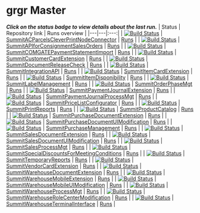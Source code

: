 # grgr Master 
_**Click on the status badge to view details about the last run.**_ 
| Status | Repository link | Runs overview |
|---|---|:---:| 
| [![Build Status](https://dev.azure.com/navertica/Summit%20Trade%20Distribution/_apis/build/status%2FMaster%2FSummitACParcelsCleverPrintNodeConnector%20Master?repoName=SummitACParcelsCleverPrintNodeConnector&branchName=master)](https://dev.azure.com/navertica/Summit%20Trade%20Distribution/_build/latest?definitionId=1951&repoName=SummitACParcelsCleverPrintNodeConnector&branchName=master) | [SummitACParcelsCleverPrintNodeConnector](https://dev.azure.com/navertica/Summit%20Trade%20Distribution/_git/SummitACParcelsCleverPrintNodeConnector) | [Runs](https://dev.azure.com/navertica/Summit%20Trade%20Distribution/_build?definitionId=1951) | 
| [![Build Status](https://dev.azure.com/navertica/Summit%20Trade%20Distribution/_apis/build/status%2FMaster%2FSummitAPIforConsignmentSalesOrders%20Master?repoName=SummitAPIforConsignmentSalesOrders&branchName=master)](https://dev.azure.com/navertica/Summit%20Trade%20Distribution/_build/latest?definitionId=1894&repoName=SummitAPIforConsignmentSalesOrders&branchName=master) | [SummitAPIforConsignmentSalesOrders](https://dev.azure.com/navertica/Summit%20Trade%20Distribution/_git/SummitAPIforConsignmentSalesOrders) | [Runs](https://dev.azure.com/navertica/Summit%20Trade%20Distribution/_build?definitionId=1894) | 
| [![Build Status](https://dev.azure.com/navertica/Summit%20Trade%20Distribution/_apis/build/status%2FMaster%2FSummitCOMGATEPaymentStatementImport%20Master?repoName=SummitCOMGATEPaymentStatementImport&branchName=master)](https://dev.azure.com/navertica/Summit%20Trade%20Distribution/_build/latest?definitionId=1888&repoName=SummitCOMGATEPaymentStatementImport&branchName=master) | [SummitCOMGATEPaymentStatementImport](https://dev.azure.com/navertica/Summit%20Trade%20Distribution/_git/SummitCOMGATEPaymentStatementImport) | [Runs](https://dev.azure.com/navertica/Summit%20Trade%20Distribution/_build?definitionId=1888) | 
| [![Build Status](https://dev.azure.com/navertica/Summit%20Trade%20Distribution/_apis/build/status%2FMaster%2FSummitCustomerCardExtension%20Master?repoName=SummitCustomerCardExtension&branchName=master)](https://dev.azure.com/navertica/Summit%20Trade%20Distribution/_build/latest?definitionId=1671&repoName=SummitCustomerCardExtension&branchName=master) | [SummitCustomerCardExtension](https://dev.azure.com/navertica/Summit%20Trade%20Distribution/_git/SummitCustomerCardExtension) | [Runs](https://dev.azure.com/navertica/Summit%20Trade%20Distribution/_build?definitionId=1671) | 
| [![Build Status](https://dev.azure.com/navertica/Summit%20Trade%20Distribution/_apis/build/status%2FMaster%2FSummitDocumentReleaseCheck%20Master?repoName=SummitDocumentReleaseCheck&branchName=master)](https://dev.azure.com/navertica/Summit%20Trade%20Distribution/_build/latest?definitionId=1771&repoName=SummitDocumentReleaseCheck&branchName=master) | [SummitDocumentReleaseCheck](https://dev.azure.com/navertica/Summit%20Trade%20Distribution/_git/SummitDocumentReleaseCheck) | [Runs](https://dev.azure.com/navertica/Summit%20Trade%20Distribution/_build?definitionId=1771) | 
| [![Build Status](https://dev.azure.com/navertica/Summit%20Trade%20Distribution/_apis/build/status%2FMaster%2FSummitIntegrationAPI%20Master?repoName=SummitIntegrationAPI&branchName=master)](https://dev.azure.com/navertica/Summit%20Trade%20Distribution/_build/latest?definitionId=1659&repoName=SummitIntegrationAPI&branchName=master) | [SummitIntegrationAPI](https://dev.azure.com/navertica/Summit%20Trade%20Distribution/_git/SummitIntegrationAPI) | [Runs](https://dev.azure.com/navertica/Summit%20Trade%20Distribution/_build?definitionId=1659) | 
| [![Build Status](https://dev.azure.com/navertica/Summit%20Trade%20Distribution/_apis/build/status%2FMaster%2FSummitItemCardExtension%20Master?repoName=SummitItemCardExtension&branchName=master)](https://dev.azure.com/navertica/Summit%20Trade%20Distribution/_build/latest?definitionId=1632&repoName=SummitItemCardExtension&branchName=master) | [SummitItemCardExtension](https://dev.azure.com/navertica/Summit%20Trade%20Distribution/_git/SummitItemCardExtension) | [Runs](https://dev.azure.com/navertica/Summit%20Trade%20Distribution/_build?definitionId=1632) | 
| [![Build Status](https://dev.azure.com/navertica/Summit%20Trade%20Distribution/_apis/build/status%2FMaster%2FSummitItemDisponibility%20Master?repoName=SummitItemDisponibility&branchName=master)](https://dev.azure.com/navertica/Summit%20Trade%20Distribution/_build/latest?definitionId=1717&repoName=SummitItemDisponibility&branchName=master) | [SummitItemDisponibility](https://dev.azure.com/navertica/Summit%20Trade%20Distribution/_git/SummitItemDisponibility) | [Runs](https://dev.azure.com/navertica/Summit%20Trade%20Distribution/_build?definitionId=1717) | 
| [![Build Status](https://dev.azure.com/navertica/Summit%20Trade%20Distribution/_apis/build/status%2FMaster%2FSummitLabelManagement%20Master?repoName=SummitLabelManagement&branchName=master)](https://dev.azure.com/navertica/Summit%20Trade%20Distribution/_build/latest?definitionId=1817&repoName=SummitLabelManagement&branchName=master) | [SummitLabelManagement](https://dev.azure.com/navertica/Summit%20Trade%20Distribution/_git/SummitLabelManagement) | [Runs](https://dev.azure.com/navertica/Summit%20Trade%20Distribution/_build?definitionId=1817) | 
| [![Build Status](https://dev.azure.com/navertica/Summit%20Trade%20Distribution/_apis/build/status%2FMaster%2FSummitOrderPhaseMgt%20Master?repoName=SummitOrderPhaseMgt&branchName=master)](https://dev.azure.com/navertica/Summit%20Trade%20Distribution/_build/latest?definitionId=1707&repoName=SummitOrderPhaseMgt&branchName=master) | [SummitOrderPhaseMgt](https://dev.azure.com/navertica/Summit%20Trade%20Distribution/_git/SummitOrderPhaseMgt) | [Runs](https://dev.azure.com/navertica/Summit%20Trade%20Distribution/_build?definitionId=1707) | 
| [![Build Status](https://dev.azure.com/navertica/Summit%20Trade%20Distribution/_apis/build/status%2FMaster%2FSummitPaymentJournalExtension%20Master?repoName=SummitPaymentJournalExtension&branchName=master)](https://dev.azure.com/navertica/Summit%20Trade%20Distribution/_build/latest?definitionId=1882&repoName=SummitPaymentJournalExtension&branchName=master) | [SummitPaymentJournalExtension](https://dev.azure.com/navertica/Summit%20Trade%20Distribution/_git/SummitPaymentJournalExtension) | [Runs](https://dev.azure.com/navertica/Summit%20Trade%20Distribution/_build?definitionId=1882) | 
| [![Build Status](https://dev.azure.com/navertica/Summit%20Trade%20Distribution/_apis/build/status%2FMaster%2FSummitPaymentJournalProcessMgt%20Master?repoName=SummitPaymentJournalProcessMgt&branchName=master)](https://dev.azure.com/navertica/Summit%20Trade%20Distribution/_build/latest?definitionId=1885&repoName=SummitPaymentJournalProcessMgt&branchName=master) | [SummitPaymentJournalProcessMgt](https://dev.azure.com/navertica/Summit%20Trade%20Distribution/_git/SummitPaymentJournalProcessMgt) | [Runs](https://dev.azure.com/navertica/Summit%20Trade%20Distribution/_build?definitionId=1885) | 
| [![Build Status](https://dev.azure.com/navertica/Summit%20Trade%20Distribution/_apis/build/status%2FMaster%2FSummitPriceListConfigurator%20Master?repoName=SummitPriceListConfigurator&branchName=master)](https://dev.azure.com/navertica/Summit%20Trade%20Distribution/_build/latest?definitionId=1576&repoName=SummitPriceListConfigurator&branchName=master) | [SummitPriceListConfigurator](https://dev.azure.com/navertica/Summit%20Trade%20Distribution/_git/SummitPriceListConfigurator) | [Runs](https://dev.azure.com/navertica/Summit%20Trade%20Distribution/_build?definitionId=1576) | 
| [![Build Status](https://dev.azure.com/navertica/Summit%20Trade%20Distribution/_apis/build/status%2FMaster%2FSummitPrintReports%20Master?repoName=SummitPrintReports&branchName=master)](https://dev.azure.com/navertica/Summit%20Trade%20Distribution/_build/latest?definitionId=1858&repoName=SummitPrintReports&branchName=master) | [SummitPrintReports](https://dev.azure.com/navertica/Summit%20Trade%20Distribution/_git/SummitPrintReports) | [Runs](https://dev.azure.com/navertica/Summit%20Trade%20Distribution/_build?definitionId=1858) | 
| [![Build Status](https://dev.azure.com/navertica/Summit%20Trade%20Distribution/_apis/build/status%2FMaster%2FSummitProductCatalog%20Master?repoName=SummitProductCatalog&branchName=master)](https://dev.azure.com/navertica/Summit%20Trade%20Distribution/_build/latest?definitionId=1668&repoName=SummitProductCatalog&branchName=master) | [SummitProductCatalog](https://dev.azure.com/navertica/Summit%20Trade%20Distribution/_git/SummitProductCatalog) | [Runs](https://dev.azure.com/navertica/Summit%20Trade%20Distribution/_build?definitionId=1668) | 
| [![Build Status](https://dev.azure.com/navertica/Summit%20Trade%20Distribution/_apis/build/status%2FMaster%2FSummitPurchaseDocumentExtension%20Master?repoName=SummitPurchaseDocumentExtension&branchName=master)](https://dev.azure.com/navertica/Summit%20Trade%20Distribution/_build/latest?definitionId=1644&repoName=SummitPurchaseDocumentExtension&branchName=master) | [SummitPurchaseDocumentExtension](https://dev.azure.com/navertica/Summit%20Trade%20Distribution/_git/SummitPurchaseDocumentExtension) | [Runs](https://dev.azure.com/navertica/Summit%20Trade%20Distribution/_build?definitionId=1644) | 
| [![Build Status](https://dev.azure.com/navertica/Summit%20Trade%20Distribution/_apis/build/status%2FMaster%2FSummitPurchaseDocumentUIModification%20Master?repoName=SummitPurchaseDocumentUIModification&branchName=master)](https://dev.azure.com/navertica/Summit%20Trade%20Distribution/_build/latest?definitionId=1638&repoName=SummitPurchaseDocumentUIModification&branchName=master) | [SummitPurchaseDocumentUIModification](https://dev.azure.com/navertica/Summit%20Trade%20Distribution/_git/SummitPurchaseDocumentUIModification) | [Runs](https://dev.azure.com/navertica/Summit%20Trade%20Distribution/_build?definitionId=1638) | 
| [![Build Status](https://dev.azure.com/navertica/Summit%20Trade%20Distribution/_apis/build/status%2FMaster%2FSummitPurchaseManagement%20Master?repoName=SummitPurchaseManagement&branchName=master)](https://dev.azure.com/navertica/Summit%20Trade%20Distribution/_build/latest?definitionId=1653&repoName=SummitPurchaseManagement&branchName=master) | [SummitPurchaseManagement](https://dev.azure.com/navertica/Summit%20Trade%20Distribution/_git/SummitPurchaseManagement) | [Runs](https://dev.azure.com/navertica/Summit%20Trade%20Distribution/_build?definitionId=1653) | 
| [![Build Status](https://dev.azure.com/navertica/Summit%20Trade%20Distribution/_apis/build/status%2FMaster%2FSummitSalesDocumentExtension%20Master?repoName=SummitSalesDocumentExtension&branchName=master)](https://dev.azure.com/navertica/Summit%20Trade%20Distribution/_build/latest?definitionId=1656&repoName=SummitSalesDocumentExtension&branchName=master) | [SummitSalesDocumentExtension](https://dev.azure.com/navertica/Summit%20Trade%20Distribution/_git/SummitSalesDocumentExtension) | [Runs](https://dev.azure.com/navertica/Summit%20Trade%20Distribution/_build?definitionId=1656) | 
| [![Build Status](https://dev.azure.com/navertica/Summit%20Trade%20Distribution/_apis/build/status%2FMaster%2FSummitSalesDocumentUIModification%20Master?repoName=SummitSalesDocumentUIModification&branchName=master)](https://dev.azure.com/navertica/Summit%20Trade%20Distribution/_build/latest?definitionId=1961&repoName=SummitSalesDocumentUIModification&branchName=master) | [SummitSalesDocumentUIModification](https://dev.azure.com/navertica/Summit%20Trade%20Distribution/_git/SummitSalesDocumentUIModification) | [Runs](https://dev.azure.com/navertica/Summit%20Trade%20Distribution/_build?definitionId=1961) | 
| [![Build Status](https://dev.azure.com/navertica/Summit%20Trade%20Distribution/_apis/build/status%2FMaster%2FSummitSalesProcessMgt%20Master?repoName=SummitSalesProcessMgt&branchName=master)](https://dev.azure.com/navertica/Summit%20Trade%20Distribution/_build/latest?definitionId=1762&repoName=SummitSalesProcessMgt&branchName=master) | [SummitSalesProcessMgt](https://dev.azure.com/navertica/Summit%20Trade%20Distribution/_git/SummitSalesProcessMgt) | [Runs](https://dev.azure.com/navertica/Summit%20Trade%20Distribution/_build?definitionId=1762) | 
| [![Build Status](https://dev.azure.com/navertica/Summit%20Trade%20Distribution/_apis/build/status%2FMaster%2FSummitSpecialDiscountsForMeetingConditions%20Master?repoName=SummitSpecialDiscountsForMeetingConditions&branchName=master)](https://dev.azure.com/navertica/Summit%20Trade%20Distribution/_build/latest?definitionId=1635&repoName=SummitSpecialDiscountsForMeetingConditions&branchName=master) | [SummitSpecialDiscountsForMeetingConditions](https://dev.azure.com/navertica/Summit%20Trade%20Distribution/_git/SummitSpecialDiscountsForMeetingConditions) | [Runs](https://dev.azure.com/navertica/Summit%20Trade%20Distribution/_build?definitionId=1635) | 
| [![Build Status](https://dev.azure.com/navertica/Summit%20Trade%20Distribution/_apis/build/status%2FMaster%2FSummitTemporaryReports%20Master?repoName=SummitTemporaryReports&branchName=master)](https://dev.azure.com/navertica/Summit%20Trade%20Distribution/_build/latest?definitionId=1891&repoName=SummitTemporaryReports&branchName=master) | [SummitTemporaryReports](https://dev.azure.com/navertica/Summit%20Trade%20Distribution/_git/SummitTemporaryReports) | [Runs](https://dev.azure.com/navertica/Summit%20Trade%20Distribution/_build?definitionId=1891) | 
| [![Build Status](https://dev.azure.com/navertica/Summit%20Trade%20Distribution/_apis/build/status%2FMaster%2FSummitVendorCardExtension%20Master?repoName=SummitVendorCardExtension&branchName=master)](https://dev.azure.com/navertica/Summit%20Trade%20Distribution/_build/latest?definitionId=1677&repoName=SummitVendorCardExtension&branchName=master) | [SummitVendorCardExtension](https://dev.azure.com/navertica/Summit%20Trade%20Distribution/_git/SummitVendorCardExtension) | [Runs](https://dev.azure.com/navertica/Summit%20Trade%20Distribution/_build?definitionId=1677) | 
| [![Build Status](https://dev.azure.com/navertica/Summit%20Trade%20Distribution/_apis/build/status%2FMaster%2FSummitWarehouseDocumentExtension%20Master?repoName=SummitWarehouseDocumentExtension&branchName=master)](https://dev.azure.com/navertica/Summit%20Trade%20Distribution/_build/latest?definitionId=1867&repoName=SummitWarehouseDocumentExtension&branchName=master) | [SummitWarehouseDocumentExtension](https://dev.azure.com/navertica/Summit%20Trade%20Distribution/_git/SummitWarehouseDocumentExtension) | [Runs](https://dev.azure.com/navertica/Summit%20Trade%20Distribution/_build?definitionId=1867) | 
| [![Build Status](https://dev.azure.com/navertica/Summit%20Trade%20Distribution/_apis/build/status%2FMaster%2FSummitWarehouseMobileExtension%20Master?repoName=SummitWarehouseMobileExtension&branchName=master)](https://dev.azure.com/navertica/Summit%20Trade%20Distribution/_build/latest?definitionId=1792&repoName=SummitWarehouseMobileExtension&branchName=master) | [SummitWarehouseMobileExtension](https://dev.azure.com/navertica/Summit%20Trade%20Distribution/_git/SummitWarehouseMobileExtension) | [Runs](https://dev.azure.com/navertica/Summit%20Trade%20Distribution/_build?definitionId=1792) | 
| [![Build Status](https://dev.azure.com/navertica/Summit%20Trade%20Distribution/_apis/build/status%2FMaster%2FSummitWarehouseMobileUIModification%20Master?repoName=SummitWarehouseMobileUIModification&branchName=master)](https://dev.azure.com/navertica/Summit%20Trade%20Distribution/_build/latest?definitionId=1897&repoName=SummitWarehouseMobileUIModification&branchName=master) | [SummitWarehouseMobileUIModification](https://dev.azure.com/navertica/Summit%20Trade%20Distribution/_git/SummitWarehouseMobileUIModification) | [Runs](https://dev.azure.com/navertica/Summit%20Trade%20Distribution/_build?definitionId=1897) | 
| [![Build Status](https://dev.azure.com/navertica/Summit%20Trade%20Distribution/_apis/build/status%2FMaster%2FSummitWarehouseProcessMgt%20Master?repoName=SummitWarehouseProcessMgt&branchName=master)](https://dev.azure.com/navertica/Summit%20Trade%20Distribution/_build/latest?definitionId=1786&repoName=SummitWarehouseProcessMgt&branchName=master) | [SummitWarehouseProcessMgt](https://dev.azure.com/navertica/Summit%20Trade%20Distribution/_git/SummitWarehouseProcessMgt) | [Runs](https://dev.azure.com/navertica/Summit%20Trade%20Distribution/_build?definitionId=1786) | 
| [![Build Status](https://dev.azure.com/navertica/Summit%20Trade%20Distribution/_apis/build/status%2FMaster%2FSummitWarehouseRoleCenterModification%20Master?repoName=SummitWarehouseRoleCenterModification&branchName=master)](https://dev.azure.com/navertica/Summit%20Trade%20Distribution/_build/latest?definitionId=1647&repoName=SummitWarehouseRoleCenterModification&branchName=master) | [SummitWarehouseRoleCenterModification](https://dev.azure.com/navertica/Summit%20Trade%20Distribution/_git/SummitWarehouseRoleCenterModification) | [Runs](https://dev.azure.com/navertica/Summit%20Trade%20Distribution/_build?definitionId=1647) | 
| [![Build Status](https://dev.azure.com/navertica/Summit%20Trade%20Distribution/_apis/build/status%2FMaster%2FSummitWarehouseTerminalInterface%20Master?repoName=SummitWarehouseTerminalInterface&branchName=master)](https://dev.azure.com/navertica/Summit%20Trade%20Distribution/_build/latest?definitionId=1972&repoName=SummitWarehouseTerminalInterface&branchName=master) | [SummitWarehouseTerminalInterface](https://dev.azure.com/navertica/Summit%20Trade%20Distribution/_git/SummitWarehouseTerminalInterface) | [Runs](https://dev.azure.com/navertica/Summit%20Trade%20Distribution/_build?definitionId=1972) | 

